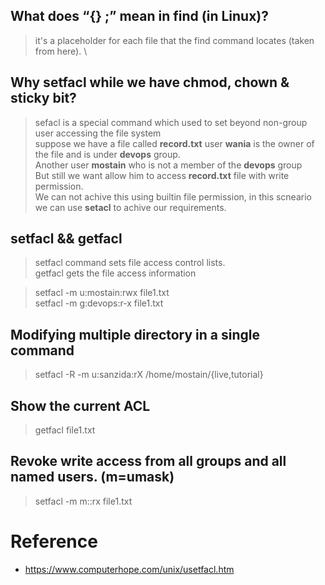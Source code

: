 ##  What does “{} \;” mean in find (in Linux)?
> it's a placeholder for each file that the find command locates (taken from here). \

## Why setfacl while we have chmod, chown & sticky bit?
> sefacl is a special command which used to set beyond non-group user accessing the file system \
> suppose we have a file called **record.txt** user **wania** is the owner of the file and is under **devops** group. \
> Another user **mostain** who is not a member of the **devops** group \
> But still we want allow him to access **record.txt** file with write permission. \
> We can not achive this using builtin file permission, in this scneario we can use **setacl** to achive our requirements.


## setfacl && getfacl
>  setfacl command sets file access control lists. \
> getfacl gets the file access information

> setfacl -m u:mostain:rwx file1.txt \
> setfacl -m g:devops:r-x file1.txt

## Modifying multiple directory in a single command
> setfacl -R -m u:sanzida:rX /home/mostain/{live,tutorial}

## Show the current ACL
> getfacl file1.txt

## Revoke write access from all groups and all named users. (m=umask)
> setfacl -m m::rx file1.txt

# Reference
* https://www.computerhope.com/unix/usetfacl.htm
